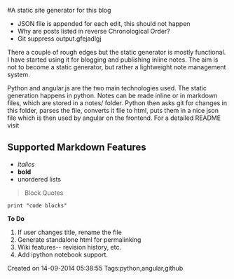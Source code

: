 #A static site generator for this blog


* JSON file is appended for each edit, this should not happen
* Why are posts listed in reverse Chronological Order?
* Git suppress output.gfejadlgj




There a couple of rough edges but the static generator is mostly functional. I have started using it for blogging and publishing inline notes. The aim is not to become a static generator, but rather a lightweight note management system. 

Python and angular.js are the two main technologies used. The static generation happens in python. Notes can be made inline or in markdown files, which are stored in a notes/ folder. Python then asks git for changes in this folder, parses the file, converts it file to html, puts them in a nice json file which is then used by angular on the frontend. For a detailed README visit 

## Supported Markdown Features

* *italics*
* __bold__
* unordered lists

>Block Quotes

```
print "code blocks"
```

__To Do__

1. If user changes title, rename the file
2. Generate standalone html for permalinking
3. Wiki features-- revision history, etc.
4. Add ipython notebook support.

Created on 14-09-2014 05:38:55
Tags:python,angular,github
